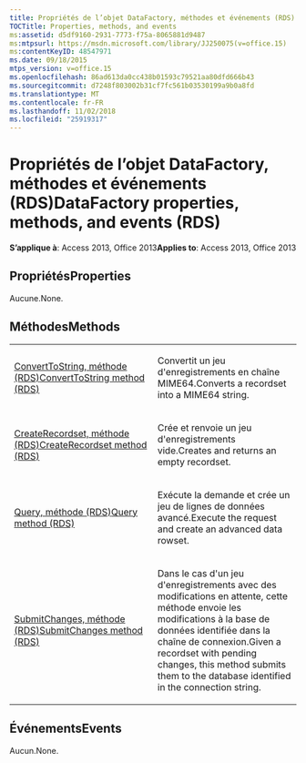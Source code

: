 ```yaml
---
title: Propriétés de l’objet DataFactory, méthodes et événements (RDS)
TOCTitle: Properties, methods, and events
ms:assetid: d5df9160-2931-7773-f75a-8065881d9487
ms:mtpsurl: https://msdn.microsoft.com/library/JJ250075(v=office.15)
ms:contentKeyID: 48547971
ms.date: 09/18/2015
mtps_version: v=office.15
ms.openlocfilehash: 86ad613da0cc438b01593c79521aa80dfd666b43
ms.sourcegitcommit: d7248f803002b31cf7fc561b03530199a9b0a8fd
ms.translationtype: MT
ms.contentlocale: fr-FR
ms.lasthandoff: 11/02/2018
ms.locfileid: "25919317"
---
```

# <a name="datafactory-properties-methods-and-events-rds"></a><span data-ttu-id="aa9d8-102">Propriétés de l’objet DataFactory, méthodes et événements (RDS)</span><span class="sxs-lookup"><span data-stu-id="aa9d8-102">DataFactory properties, methods, and events (RDS)</span></span>


<span data-ttu-id="aa9d8-103">**S’applique à**: Access 2013, Office 2013</span><span class="sxs-lookup"><span data-stu-id="aa9d8-103">**Applies to**: Access 2013, Office 2013</span></span>



## <a name="properties"></a><span data-ttu-id="aa9d8-104">Propriétés</span><span class="sxs-lookup"><span data-stu-id="aa9d8-104">Properties</span></span>

<span data-ttu-id="aa9d8-105">Aucune.</span><span class="sxs-lookup"><span data-stu-id="aa9d8-105">None.</span></span>

## <a name="methods"></a><span data-ttu-id="aa9d8-106">Méthodes</span><span class="sxs-lookup"><span data-stu-id="aa9d8-106">Methods</span></span>

<table>
<colgroup>
<col style="width: 50%" />
<col style="width: 50%" />
</colgroup>
<tbody>
<tr class="odd">
<td><p><span data-ttu-id="aa9d8-107"><a href="converttostring-method-rds.md">ConvertToString, méthode (RDS)</a></span><span class="sxs-lookup"><span data-stu-id="aa9d8-107"><a href="converttostring-method-rds.md">ConvertToString method (RDS)</a></span></span></p></td>
<td><p><span data-ttu-id="aa9d8-108">Convertit un jeu d'enregistrements en chaîne MIME64.</span><span class="sxs-lookup"><span data-stu-id="aa9d8-108">Converts a recordset into a MIME64 string.</span></span></p></td>
</tr>
<tr class="even">
<td><p><span data-ttu-id="aa9d8-109"><a href="createrecordset-method-rds.md">CreateRecordset, méthode (RDS)</a></span><span class="sxs-lookup"><span data-stu-id="aa9d8-109"><a href="createrecordset-method-rds.md">CreateRecordset method (RDS)</a></span></span></p></td>
<td><p><span data-ttu-id="aa9d8-110">Crée et renvoie un jeu d'enregistrements vide.</span><span class="sxs-lookup"><span data-stu-id="aa9d8-110">Creates and returns an empty recordset.</span></span></p></td>
</tr>
<tr class="odd">
<td><p><span data-ttu-id="aa9d8-111"><a href="query-method-rds.md">Query, méthode (RDS)</a></span><span class="sxs-lookup"><span data-stu-id="aa9d8-111"><a href="query-method-rds.md">Query method (RDS)</a></span></span></p></td>
<td><p><span data-ttu-id="aa9d8-112">Exécute la demande et crée un jeu de lignes de données avancé.</span><span class="sxs-lookup"><span data-stu-id="aa9d8-112">Execute the request and create an advanced data rowset.</span></span></p></td>
</tr>
<tr class="even">
<td><p><span data-ttu-id="aa9d8-113"><a href="submitchanges-method-rds.md">SubmitChanges, méthode (RDS)</a></span><span class="sxs-lookup"><span data-stu-id="aa9d8-113"><a href="submitchanges-method-rds.md">SubmitChanges method (RDS)</a></span></span></p></td>
<td><p><span data-ttu-id="aa9d8-114">Dans le cas d'un jeu d'enregistrements avec des modifications en attente, cette méthode envoie les modifications à la base de données identifiée dans la chaîne de connexion.</span><span class="sxs-lookup"><span data-stu-id="aa9d8-114">Given a recordset with pending changes, this method submits them to the database identified in the connection string.</span></span></p></td>
</tr>
</tbody>
</table>


## <a name="events"></a><span data-ttu-id="aa9d8-115">Événements</span><span class="sxs-lookup"><span data-stu-id="aa9d8-115">Events</span></span>

<span data-ttu-id="aa9d8-116">Aucun.</span><span class="sxs-lookup"><span data-stu-id="aa9d8-116">None.</span></span>

